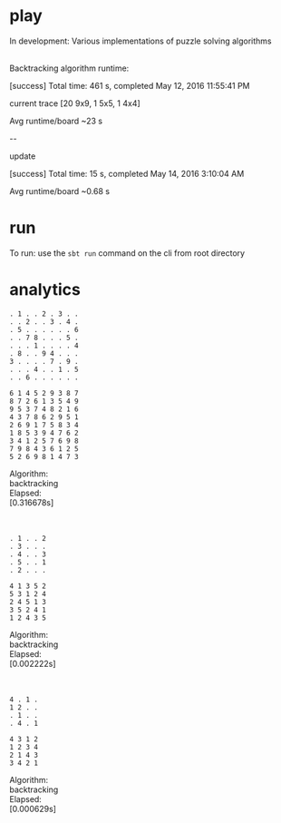 # play
In development: Various implementations of puzzle solving algorithms<br><br>

Backtracking algorithm runtime:

[success] Total time: 461 s, completed May 12, 2016 11:55:41 PM

current trace [20 9x9, 1 5x5, 1 4x4]

Avg runtime/board ~23 s

--

update

[success] Total time: 15 s, completed May 14, 2016 3:10:04 AM

Avg runtime/board ~0.68 s

# run
To run: use the `sbt run` command on the cli from root directory
# analytics
`. 1 . . 2 . 3 . .`<br>
`. . 2 . . 3 . 4 .` <br>
`. 5 . . . . . . 6` <br>
`. . 7 8 . . . 5 .` <br>
`. . . 1 . . . . 4`<br>
`. 8 . . 9 4 . . .` <br>
`3 . . . . 7 . 9 .` <br>
`. . . 4 . . 1 . 5` <br>
`. . 6 . . . . . .` <br>


`6 1 4 5 2 9 3 8 7` <br>
`8 7 2 6 1 3 5 4 9` <br>
`9 5 3 7 4 8 2 1 6` <br>
`4 3 7 8 6 2 9 5 1` <br>
`2 6 9 1 7 5 8 3 4` <br>
`1 8 5 3 9 4 7 6 2` <br>
`3 4 1 2 5 7 6 9 8` <br>
`7 9 8 4 3 6 1 2 5` <br>
`5 2 6 9 8 1 4 7 3` <br>


Algorithm:<br>
backtracking<br>
Elapsed:<br>
[0.316678s]<br><br><br>




`. 1 . . 2`<br>
`. 3 . . .`<br>
`. 4 . . 3`<br>
`. 5 . . 1`<br>
`. 2 . . .`<br>

`4 1 3 5 2`<br>
`5 3 1 2 4`<br>
`2 4 5 1 3`<br>
`3 5 2 4 1`<br>
`1 2 4 3 5`<br>

Algorithm:<br>
backtracking<br>
Elapsed:<br>
[0.002222s]<br><br><br>




`4 . 1 .`<br>
`1 2 . .`<br>
`. 1 . .`<br>
`. 4 . 1`<br>

`4 3 1 2`<br>
`1 2 3 4`<br>
`2 1 4 3`<br>
`3 4 2 1`<br>

Algorithm:<br>
backtracking<br>
Elapsed:<br>
[0.000629s]
